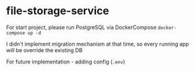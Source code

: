 # file-storage-service
For start project, please run PostgreSQL via DockerCompose
```docker-compose up -d```

I didn't implement migration mechanism at that time, so every running app will be override the existing DB

For future implementation - adding config (`.env`)